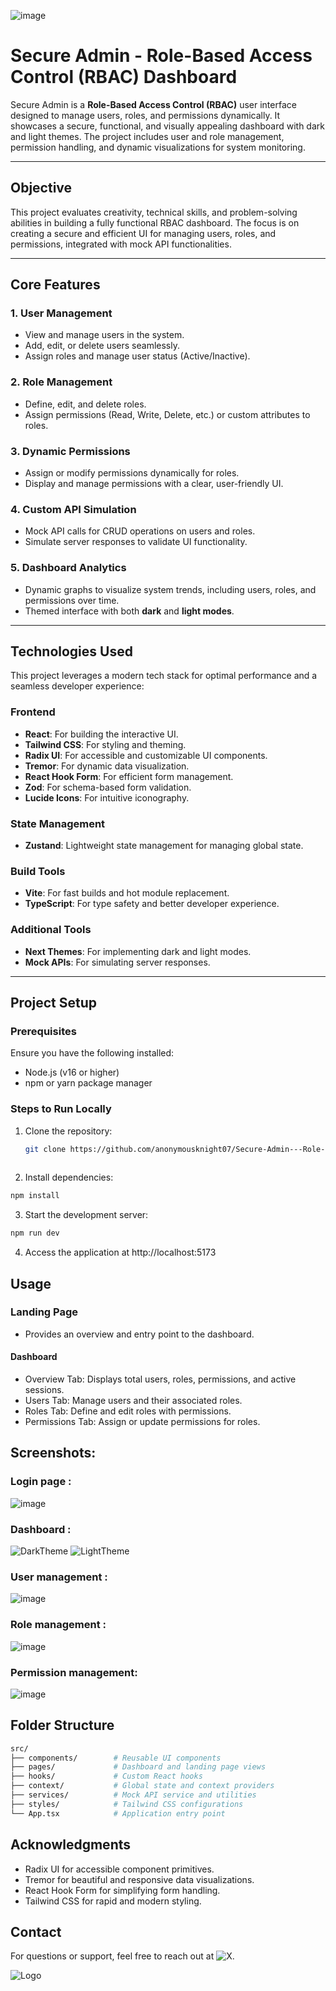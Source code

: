![image](https://github.com/user-attachments/assets/56b5a043-67ce-4d39-bb0b-fa232b047300)
# Secure Admin - Role-Based Access Control (RBAC) Dashboard

Secure Admin is a **Role-Based Access Control (RBAC)** user interface designed to manage users, roles, and permissions dynamically. It showcases a secure, functional, and visually appealing dashboard with dark and light themes. The project includes user and role management, permission handling, and dynamic visualizations for system monitoring.

---

## **Objective**

This project evaluates creativity, technical skills, and problem-solving abilities in building a fully functional RBAC dashboard. The focus is on creating a secure and efficient UI for managing users, roles, and permissions, integrated with mock API functionalities.

---

## **Core Features**

### 1. **User Management**
   - View and manage users in the system.
   - Add, edit, or delete users seamlessly.
   - Assign roles and manage user status (Active/Inactive).

### 2. **Role Management**
   - Define, edit, and delete roles.
   - Assign permissions (Read, Write, Delete, etc.) or custom attributes to roles.

### 3. **Dynamic Permissions**
   - Assign or modify permissions dynamically for roles.
   - Display and manage permissions with a clear, user-friendly UI.

### 4. **Custom API Simulation**
   - Mock API calls for CRUD operations on users and roles.
   - Simulate server responses to validate UI functionality.

### 5. **Dashboard Analytics**
   - Dynamic graphs to visualize system trends, including users, roles, and permissions over time.
   - Themed interface with both **dark** and **light modes**.

---

## **Technologies Used**

This project leverages a modern tech stack for optimal performance and a seamless developer experience:

### **Frontend**
- **React**: For building the interactive UI.
- **Tailwind CSS**: For styling and theming.
- **Radix UI**: For accessible and customizable UI components.
- **Tremor**: For dynamic data visualization.
- **React Hook Form**: For efficient form management.
- **Zod**: For schema-based form validation.
- **Lucide Icons**: For intuitive iconography.

### **State Management**
- **Zustand**: Lightweight state management for managing global state.

### **Build Tools**
- **Vite**: For fast builds and hot module replacement.
- **TypeScript**: For type safety and better developer experience.

### **Additional Tools**
- **Next Themes**: For implementing dark and light modes.
- **Mock APIs**: For simulating server responses.

---

## **Project Setup**

### Prerequisites
Ensure you have the following installed:
- Node.js (v16 or higher)
- npm or yarn package manager

### Steps to Run Locally
1. Clone the repository:
   ```bash
   git clone https://github.com/anonymousknight07/Secure-Admin---Role-Based-Access-Control.git
  

2. Install dependencies:
```bash
npm install  
```

3. Start the development server:
```bash
npm run dev
```

4. Access the application at http://localhost:5173


## Usage
### Landing Page

- Provides an overview and entry point to the dashboard.

#### Dashboard
- Overview Tab: Displays total users, roles, permissions, and active sessions.
- Users Tab: Manage users and their associated roles.
- Roles Tab: Define and edit roles with permissions.
- Permissions Tab: Assign or update permissions for roles.

## Screenshots: 
### Login page :
![image](https://github.com/user-attachments/assets/4b4a8ba5-2d1c-47a5-bd35-75aaae71740f)

### Dashboard :
![DarkTheme](https://github.com/user-attachments/assets/308b3c20-e8d8-4c8b-bcba-b17330c5df49)
![LightTheme](https://github.com/user-attachments/assets/01de087d-2df8-4101-a053-4130a6beea26)

### User management :
![image](https://github.com/user-attachments/assets/d445d346-fc33-4cf4-9f83-6c45d27a91a6)

### Role management :
![image](https://github.com/user-attachments/assets/f1cdc46f-2070-4020-b191-59f45a7e3f65)

### Permission management:
![image](https://github.com/user-attachments/assets/9843d404-48fe-4371-b2f3-2fde1104bbde)

## Folder Structure

```bash
src/
├── components/        # Reusable UI components
├── pages/             # Dashboard and landing page views
├── hooks/             # Custom React hooks
├── context/           # Global state and context providers
├── services/          # Mock API service and utilities
├── styles/            # Tailwind CSS configurations
└── App.tsx            # Application entry point

```
## Acknowledgments
- Radix UI for accessible component primitives.
- Tremor for beautiful and responsive data visualizations.
- React Hook Form for simplifying form handling.
- Tailwind CSS for rapid and modern styling.

## Contact
For questions or support, feel free to reach out at ![X](https://x.com/akshath_pandey).




![Logo](https://cdn.sanity.io/images/mnzfyx37/production/b41d3b494d876249a9e145a6f2b9a1e21b26e485-500x500.png)


